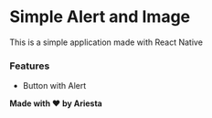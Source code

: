 <h1>Simple Alert and Image</h1>
This is a simple application made with React Native

<h3>Features</h3>
<ul>
  <li>Button with Alert</li>
</ul>

<b>Made with ❤ by Ariesta</b>
